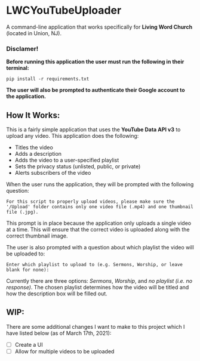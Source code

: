 # LWCYouTubeUploader
A command-line application that works specifically for **Living Word Church** (located in Union, NJ).

### Disclamer!
**Before running this application the user must run the following in their terminal:**
```
pip install -r requirements.txt
```
**The user will also be prompted to authenticate their Google account to the application.**

## How It Works:
This is a fairly simple application that uses the **YouTube Data API v3** to upload any video.
This application does the following:
* Titles the video
* Adds a description
* Adds the video to a user-specified playlist
* Sets the privacy status (unlisted, public, or private)
* Alerts subscribers of the video

When the user runs the application, they will be prompted with the following question:
```
For this script to properly upload videos, please make sure the '/Upload' folder contains only one video file (.mp4) and one thumbnail file (.jpg).
```

This prompt is in place because the application only uploads a single video at a time. This will ensure that the correct video is uploaded along with the correct thumbnail image.

The user is also prompted with a question about which playlist the video will be uploaded to:
```
Enter which playlist to upload to (e.g. Sermons, Worship, or leave blank for none):
```

Currently there are three options: _Sermons_, _Worship_, and _no playlist (i.e. no response)_. The chosen playlist determines how the video will be titled and how the description box will be filled out.

## WIP:
There are some additional changes I want to make to this project which I have listed below (as of March 17th, 2021):
- [ ] Create a UI
- [ ] Allow for multiple videos to be uploaded